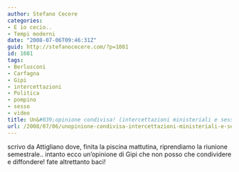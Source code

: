 ```yaml
---
author: Stefano Cecere
categories:
- E io cecio..
- Tempi moderni
date: "2008-07-06T09:46:31Z"
guid: http://stefanocecere.com/?p=1081
id: 1081
tags:
- Berlusconi
- Carfagna
- Gipi
- intercettazioni
- Politica
- pompino
- sesso
- video
title: Un&#039;opinione condivisa! (intercettazioni ministeriali e sesso per tutti!)
url: /2008/07/06/unopinione-condivisa-intercettazioni-ministeriali-e-sesso-per-tutti/
---
```


scrivo da Attigliano dove, finita la piscina mattutina, riprendiamo la riunione semestrale.. intanto ecco un&#8217;opinione di Gipi che non posso che condividere e diffondere! fate altrettanto baci!

 